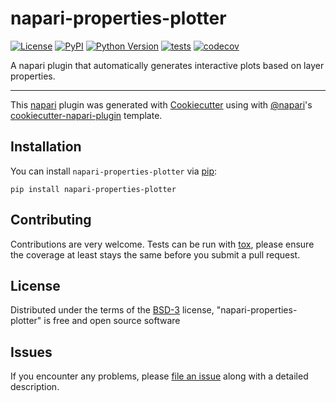 # napari-properties-plotter

[![License](https://img.shields.io/pypi/l/napari-properties-plotter.svg?color=green)](https://github.com/brisvag/napari-properties-plotter/raw/master/LICENSE)
[![PyPI](https://img.shields.io/pypi/v/napari-properties-plotter.svg?color=green)](https://pypi.org/project/napari-properties-plotter)
[![Python Version](https://img.shields.io/pypi/pyversions/napari-properties-plotter.svg?color=green)](https://python.org)
[![tests](https://github.com/brisvag/napari-properties-plotter/workflows/tests/badge.svg)](https://github.com/brisvag/napari-properties-plotter/actions)
[![codecov](https://codecov.io/gh/brisvag/napari-properties-plotter/branch/master/graph/badge.svg)](https://codecov.io/gh/brisvag/napari-properties-plotter)

A napari plugin that automatically generates interactive plots based on layer properties.

----------------------------------

This [napari] plugin was generated with [Cookiecutter] using with [@napari]'s [cookiecutter-napari-plugin] template.

<!--
Don't miss the full getting started guide to set up your new package:
https://github.com/napari/cookiecutter-napari-plugin#getting-started

and review the napari docs for plugin developers:
https://napari.org/docs/plugins/index.html
-->

## Installation

You can install `napari-properties-plotter` via [pip]:

    pip install napari-properties-plotter

## Contributing

Contributions are very welcome. Tests can be run with [tox], please ensure
the coverage at least stays the same before you submit a pull request.

## License

Distributed under the terms of the [BSD-3] license,
"napari-properties-plotter" is free and open source software

## Issues

If you encounter any problems, please [file an issue] along with a detailed description.

[napari]: https://github.com/napari/napari
[Cookiecutter]: https://github.com/audreyr/cookiecutter
[@napari]: https://github.com/napari
[MIT]: http://opensource.org/licenses/MIT
[BSD-3]: http://opensource.org/licenses/BSD-3-Clause
[GNU GPL v3.0]: http://www.gnu.org/licenses/gpl-3.0.txt
[GNU LGPL v3.0]: http://www.gnu.org/licenses/lgpl-3.0.txt
[Apache Software License 2.0]: http://www.apache.org/licenses/LICENSE-2.0
[Mozilla Public License 2.0]: https://www.mozilla.org/media/MPL/2.0/index.txt
[cookiecutter-napari-plugin]: https://github.com/napari/cookiecutter-napari-plugin
[file an issue]: https://github.com/brisvag/napari-properties-plotter/issues
[napari]: https://github.com/napari/napari
[tox]: https://tox.readthedocs.io/en/latest/
[pip]: https://pypi.org/project/pip/
[PyPI]: https://pypi.org/
